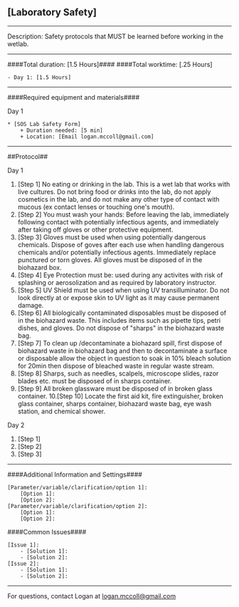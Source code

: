 [Laboratory Safety]
--------------
- - - - - - - - - - - - - - - - - - - - - - - - - - - - - - - - - - - - - - - - - - - -
Description: Safety protocols that MUST be learned before working in the wetlab.

- - - - - - - - - - - - - - - - - - - - - - - - - - - - - - - - - - - - - - - - - - - -
####Total duration: [1.5 Hours]####
####Total worktime: [.25 Hours]

    - Day 1: [1.5 Hours]
    
- - - - - - - - - - - - - - - - - - - - - - - - - - - - - - - - - - - - - - - - - - - -

####Required equipment and materials####

Day 1

    * [SOS Lab Safety Form]
        + Duration needed: [5 min]
        + Location: [Email logan.mccoll@gmail.com]
   
- - - - - - - - - - - - - - - - - - - - - - - - - - - - - - - - - - - - - - - - - - - - 

##Protocol##

Day 1

1. [Step 1] No eating or drinking in the lab. This is a wet lab that works with live cultures. Do not bring food or drinks into the lab, do not apply cosmetics in the lab, and do not make any other type of contact with mucous (ex contact lenses or touching one's mouth). 
2. [Step 2] You must wash your hands: Before leaving the lab, immediately following contact with potentially infectious agents, and immediately after taking off gloves or other protective equipment.
3. [Step 3] Gloves must be used when using potentially dangerous chemicals. Dispose of goves after each use when handling dangerous chemicals and/or potentially infectious agents. Immediately replace punctured or torn gloves. All gloves must be disposed of in the biohazard box.
4. [Step 4] Eye Protection must be: used during any activites with risk of splashing or aerosolization and as required by laboratory instructor.
5. [Step 5] UV Shield must be used when using UV transilluminator. Do not look directly at or expose skin to UV light as it may cause permanent damage.
6. [Step 6] All biologically contaminated disposables must be disposed of in the biohazard waste. This includes items such as pipette tips, petri dishes, and gloves. Do not dispose of "sharps" in the biohazard waste bag.
7. [Step 7] To clean up /decontaminate a biohazard spill, first dispose of biohazard waste in biohazard bag and then to decontaminate a surface or disposable allow the object in question to soak in 10% bleach solution for 20min then dispose of bleached waste in regular waste stream. 
8. [Step 8] Sharps, such as needles, scalpels, microscope slides, razor blades etc. must be disposed of in sharps container.
9. [Step 9] All broken glassware must be disposed of in broken glass container.
10.[Step 10] Locate the first aid kit, fire extinguisher, broken glass container, sharps container, biohazard waste bag, eye wash station, and chemical shower.

Day 2

1. [Step 1]
2. [Step 2]
3. [Step 3]

- - - - - - - - - - - - - - - - - - - - - - - - - - - - - - - - - - - - - - - - - - - - 
    
    
####Additional Information and Settings####

    [Parameter/variable/clarification/option 1]:
        [Option 1]:
        [Option 2]:
    [Parameter/variable/clarification/option 2]:
        [Option 1]:
        [Option 2]:


####Common Issues####

    [Issue 1]:
        - [Solution 1]:
        - [Solution 2]:
    [Issue 2]:
        - [Solution 1]:
        - [Solution 2]:
- - - - - - - - - - - - - - - - - - - - - - - - - - - - - - - - - - - - - - - - - - - - 
       
For questions, contact Logan at logan.mccoll@gmail.com    
